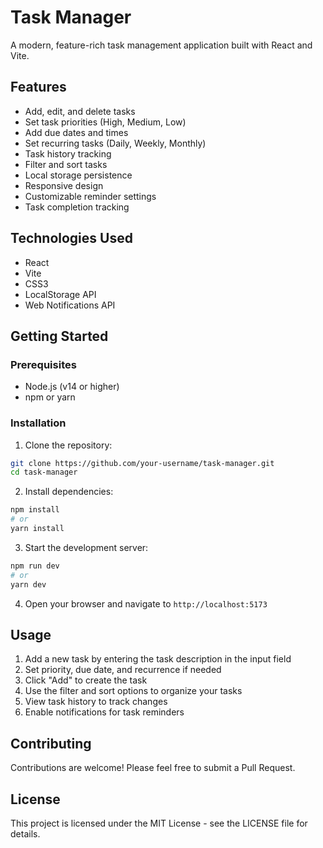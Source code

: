 # Task Manager

A modern, feature-rich task management application built with React and Vite.

## Features

- Add, edit, and delete tasks
- Set task priorities (High, Medium, Low)
- Add due dates and times
- Set recurring tasks (Daily, Weekly, Monthly)
- Task history tracking
- Filter and sort tasks
- Local storage persistence
- Responsive design
- Customizable reminder settings
- Task completion tracking

## Technologies Used

- React
- Vite
- CSS3
- LocalStorage API
- Web Notifications API

## Getting Started

### Prerequisites

- Node.js (v14 or higher)
- npm or yarn

### Installation

1. Clone the repository:
```bash
git clone https://github.com/your-username/task-manager.git
cd task-manager
```

2. Install dependencies:
```bash
npm install
# or
yarn install
```

3. Start the development server:
```bash
npm run dev
# or
yarn dev
```

4. Open your browser and navigate to `http://localhost:5173`

## Usage

1. Add a new task by entering the task description in the input field
2. Set priority, due date, and recurrence if needed
3. Click "Add" to create the task
4. Use the filter and sort options to organize your tasks
5. View task history to track changes
6. Enable notifications for task reminders

## Contributing

Contributions are welcome! Please feel free to submit a Pull Request.

## License

This project is licensed under the MIT License - see the LICENSE file for details.
